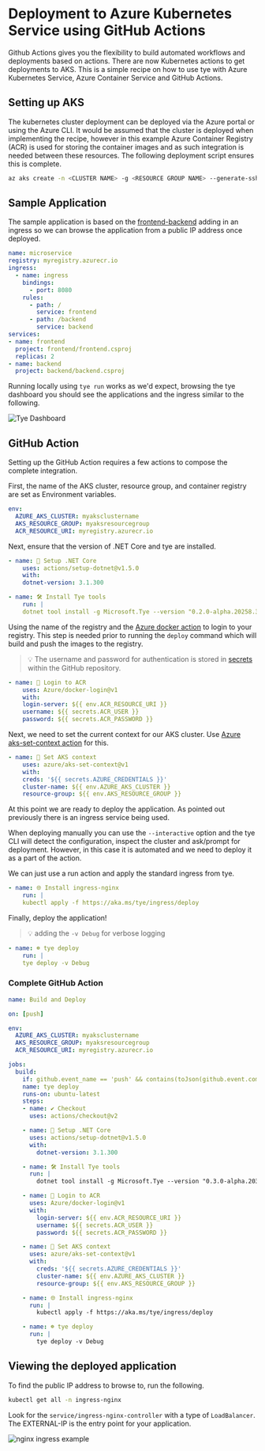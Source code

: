 # Deployment to Azure Kubernetes Service using GitHub Actions

Github Actions gives you the flexibility to build automated workflows and deployments based on actions. There are now Kubernetes actions to get deployments to AKS. This is a simple recipe on how to use tye with Azure Kubernetes Service, Azure Container Service and GitHub Actions.

## Setting up AKS

The kubernetes cluster deployment can be deployed via the Azure portal or using the Azure CLI. It would be assumed that the cluster is deployed when implementing the recipe, however in this example Azure Container Registry (ACR) is used for storing the container images and as such integration is needed between these resources. The following deployment script ensures this is complete.

```bash
az aks create -n <CLUSTER NAME> -g <RESOURCE GROUP NAME> --generate-ssh-keys --attach-acr <ACR NAME> --node-count 3
```

## Sample Application

The sample application is based on the [frontend-backend](../../samples/frontend-backend) adding in an ingress so we can browse the application from a public IP address once deployed.

```yaml
name: microservice
registry: myregistry.azurecr.io
ingress:
  - name: ingress
    bindings:
      - port: 8080
    rules:
      - path: /
        service: frontend
      - path: /backend
        service: backend
services:
- name: frontend
  project: frontend/frontend.csproj
  replicas: 2
- name: backend
  project: backend/backend.csproj
```

Running locally using `tye run` works as we'd expect, browsing the tye dashboard you should see the applications and the ingress similar to the following.

![Tye Dashboard](images/actions_recipe_dash.png)

## GitHub Action

Setting up the GitHub Action requires a few actions to compose the complete integration. 

First, the name of the AKS cluster, resource group, and container registry are set as Environment variables.

```yaml
env:
  AZURE_AKS_CLUSTER: myaksclustername
  AKS_RESOURCE_GROUP: myaksresourcegroup
  ACR_RESOURCE_URI: myregistry.azurecr.io
```

Next, ensure that the version of .NET Core and tye are installed.

```yaml
- name: 🧰 Setup .NET Core
    uses: actions/setup-dotnet@v1.5.0
    with:
    dotnet-version: 3.1.300

- name: 🛠 Install Tye tools
    run: |
    dotnet tool install -g Microsoft.Tye --version "0.2.0-alpha.20258.3"
```

Using the name of the registry and the [Azure docker action](https://github.com/Azure/docker-login) to login to your registry. This step is needed prior to running the `deploy` command which will build and push the images to the registry. 

>:bulb: The username and password for authentication is stored in [secrets](https://help.github.com/en/actions/configuring-and-managing-workflows/creating-and-storing-encrypted-secrets) within the GitHub repository.

```yaml
- name: 🔐 Login to ACR
    uses: Azure/docker-login@v1  
    with:  
    login-server: ${{ env.ACR_RESOURCE_URI }}
    username: ${{ secrets.ACR_USER }}  
    password: ${{ secrets.ACR_PASSWORD }}
```

Next, we need to set the current context for our AKS cluster. Use [Azure aks-set-context action](https://github.com/Azure/aks-set-context) for this.

```yaml
- name: 📃 Set AKS context
    uses: azure/aks-set-context@v1
    with:
    creds: '${{ secrets.AZURE_CREDENTIALS }}'
    cluster-name: ${{ env.AZURE_AKS_CLUSTER }}
    resource-group: ${{ env.AKS_RESOURCE_GROUP }}
```

At this point we are ready to deploy the application. As pointed out previously there is an ingress service being used. 

When deploying manually you can use the `--interactive` option and the tye CLI will detect the configuration, inspect the cluster and ask/prompt for deployment. However, in this case it is automated and we need to deploy it as a part of the action.

We can just use a run action and apply the standard ingress from tye.

```yaml
- name: 🌐 Install ingress-nginx
    run: |
    kubectl apply -f https://aka.ms/tye/ingress/deploy
```

Finally, deploy the application!

>:bulb: adding the `-v Debug` for verbose logging

```yaml
- name: ☸ tye deploy
    run: |
    tye deploy -v Debug
```

### Complete GitHub Action

```yaml
name: Build and Deploy

on: [push]

env:
  AZURE_AKS_CLUSTER: myaksclustername
  AKS_RESOURCE_GROUP: myaksresourcegroup
  ACR_RESOURCE_URI: myregistry.azurecr.io

jobs:
  build:
    if: github.event_name == 'push' && contains(toJson(github.event.commits), '***NO_CI***') == false && contains(toJson(github.event.commits), '[ci skip]') == false && contains(toJson(github.event.commits), '[skip ci]') == false
    name: tye deploy
    runs-on: ubuntu-latest
    steps:
    - name: ✔ Checkout
      uses: actions/checkout@v2

    - name: 🧰 Setup .NET Core
      uses: actions/setup-dotnet@v1.5.0
      with:
        dotnet-version: 3.1.300

    - name: 🛠 Install Tye tools
      run: |
        dotnet tool install -g Microsoft.Tye --version "0.3.0-alpha.20319.3"

    - name: 🔐 Login to ACR
      uses: Azure/docker-login@v1  
      with:  
        login-server: ${{ env.ACR_RESOURCE_URI }}
        username: ${{ secrets.ACR_USER }}  
        password: ${{ secrets.ACR_PASSWORD }}

    - name: 📃 Set AKS context
      uses: azure/aks-set-context@v1
      with:
        creds: '${{ secrets.AZURE_CREDENTIALS }}'
        cluster-name: ${{ env.AZURE_AKS_CLUSTER }}
        resource-group: ${{ env.AKS_RESOURCE_GROUP }}

    - name: 🌐 Install ingress-nginx
      run: |
        kubectl apply -f https://aka.ms/tye/ingress/deploy

    - name: ☸ tye deploy
      run: |
        tye deploy -v Debug
```

## Viewing the deployed application

To find the public IP address to browse to, run the following.

```sh
kubectl get all -n ingress-nginx
```

Look for the `service/ingress-nginx-controller` with a type of `LoadBalancer`. The EXTERNAL-IP is the entry point for your application.

![nginx ingress example](images/nginx_ingress_action.png)
